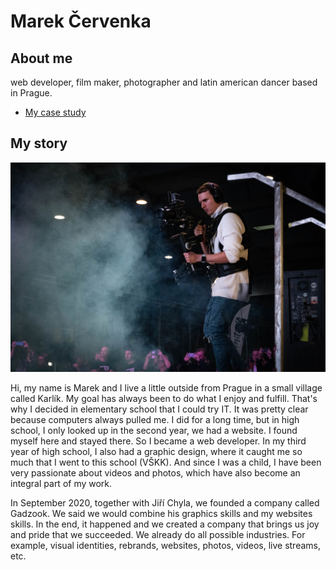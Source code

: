 

# Marek Červenka

## About me

 web developer, film maker, photographer and latin american dancer based in Prague.

- [My case study](docs/CONTRIBUTING.md)

## My story

![Alt text description.](img/DSC02150.jpg)

Hi, my name is Marek and I live a little outside from Prague in a small village called Karlík. My goal has always been to do what I enjoy and fulfill. That's why I decided in elementary school that I could try IT. It was pretty clear because computers always pulled me. I did for a long time, but in high school, I only looked up in the second year, we had a website. I found myself here and stayed there. So I became a web developer. In my third year of high school, I also had a graphic design, where it caught me so much that I went to this school (VŠKK). And since I was a child, I have been very passionate about videos and photos, which have also become an integral part of my work.

In September 2020, together with Jiří Chyla, we founded a company called Gadzook. We said we would combine his graphics skills and my websites skills. In the end, it happened and we created a company that brings us joy and pride that we succeeded. We already do all possible industries. For example, visual identities, rebrands, websites, photos, videos, live streams, etc.

